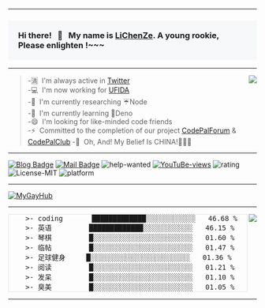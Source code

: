 <!--
**leechenze/leechenze** is a ✨ _special_ ✨ repository because its `README.md` (this file) appears on your GitHub profile.

Here are some ideas to get you started:

- 🔭 I'm currently working on ...
- 🌱 I'm currently learning ...
- 👯 I'm looking to collaborate on ...
- 🤔 I'm looking for help with ...
- 🈵 I'm always active in 
- 💬 Ask me about ...
- 📫 How to reach me: ...
- 😄 Pronouns: ...
- ⚡ Fun fact: ...
-->

---------------------------------------------------------------------------------------------------------------------------------------------------------------------

<div>
    <h3 style="background-color: F6F8FA; padding: 20px">
        Hi there! &nbsp; 👋 &nbsp; My name is <a href="https://www.leechenze.com">LiChenZe</a>.
        A young rookie, Please enlighten !~~~
    </h3>
</div>

---------------------------------------------------------------------------------------------------------------------------------------------------------------------

<img align="right"  src="https://github-readme-stats.vercel.app/api?username=leechenze&show_icons=true&theme=cobalt" />   

>-🈵&nbsp;&nbsp;I'm always active in [Twitter](https://mobile.twitter.com/leechense)   
>-💻&nbsp;&nbsp;I'm now working for [UFIDA](https://www.yonyougov.com/)   
>-🔭&nbsp;&nbsp;I'm currently researching ☔Node   
>-🌱&nbsp;&nbsp;I'm currently learning 🦕Deno   
>-😄&nbsp;&nbsp;I'm looking for like-minded code friends  
>-⚡&nbsp;&nbsp;Committed to the completion of our project [CodePalForum](http://forum.codepal.club/) & [CodePalClub](http://club.codepal.club/)
>-🌹&nbsp;&nbsp;Oh, And! My Belief Is CHINA!💖💖💖

---------------------------------------------------------------------------------------------------------------------------------------------------------------------

[![Blog Badge](https://img.shields.io/badge/blog-0k%20pageview-brightgreen)](https://www.leechenze.com/subset/blog.html)
[![Mail Badge](https://img.shields.io/badge/-leeczyc@gmail.com-c14438?style=flat-square&logo=Gmail&logoColor=white&link=mailto:leeczyc@gmail.com)](mailto:leeczyc@gmail.com)
![help-wanted](https://img.shields.io/badge/%20-help--wanted-%23159818)
[![YouTuBe-views](https://img.shields.io/badge/views--red?logo=youtube&style=social)](https://www.youtube.com/channel/UCtRTxDQgQZNWY5gG0eZNCDw/videos?view_as=subscriber)
![rating](https://img.shields.io/badge/rating-%E2%98%85%E2%98%85%E2%98%85%E2%98%85%E2%98%85%C2%BD-brightgreen)
![License-MIT](https://img.shields.io/badge/license-Apache2-blue)
![platform](https://img.shields.io/badge/platform-windows%20%7C%20macos%20%7C%20Ubuntu-lightgrey)

---------------------------------------------------------------------------------------------------------------------------------------------------------------------

[![MyGayHub](https://www.leechenze.com/subset/assets/images/world.jpg)](https://www.leechenze.com)   

---------------------------------------------------------------------------------------------------------------------------------------------------------------------

<img align="right" src="https://github-readme-stats.vercel.app/api/top-langs/?username=leechenze&layout=compact&theme=cobalt" />   
<pre style="border: 1px solid #E1E4E8">
    >- coding       █████████████░░░░░░░░░░░░   46.68 %    
    >- 英语         █████████████░░░░░░░░░░░░   46.15 %    
    >- 琴棋         █░░░░░░░░░░░░░░░░░░░░░░░░   01.60 %   
    >- 临帖         █░░░░░░░░░░░░░░░░░░░░░░░░   01.47 %    
    >- 足球健身     █░░░░░░░░░░░░░░░░░░░░░░░░   01.36 %    
    >- 阅读         █░░░░░░░░░░░░░░░░░░░░░░░░   01.21 %   
    >- 发呆         █░░░░░░░░░░░░░░░░░░░░░░░░   01.10 %    
    >- 臭美         █░░░░░░░░░░░░░░░░░░░░░░░░   01.05 %    
</pre>

---

















